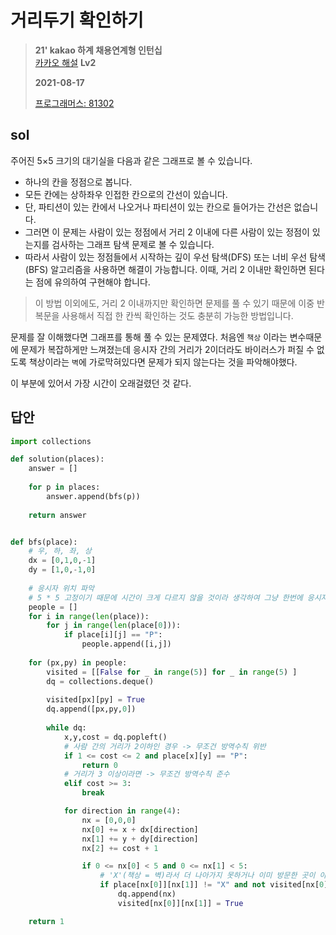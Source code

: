 # 거리두기 확인하기
> **21' kakao 하계 채용연계형 인턴십**  
> [카카오 해설](https://tech.kakao.com/2021/07/08/2021-카카오-인턴십-for-tech-developers-코딩-테스트-해설/)
> **Lv2**
>
> **2021-08-17**
>
> [프로그래머스: 81302](https://programmers.co.kr/learn/courses/30/lessons/81302)


## sol
주어진 5×5 크기의 대기실을 다음과 같은 그래프로 볼 수 있습니다.

* 하나의 칸을 정점으로 봅니다.
* 모든 칸에는 상하좌우 인접한 칸으로의 간선이 있습니다.
* 단, 파티션이 있는 칸에서 나오거나 파티션이 있는 칸으로 들어가는 간선은 없습니다.
* 그러면 이 문제는 사람이 있는 정점에서 거리 2 이내에 다른 사람이 있는 정점이 있는지를 검사하는 그래프 탐색 문제로 볼 수 있습니다.
* 따라서 사람이 있는 정점들에서 시작하는 깊이 우선 탐색(DFS) 또는 너비 우선 탐색(BFS) 알고리즘을 사용하면 해결이 가능합니다. 이때, 거리 2 이내만 확인하면 된다는 점에 유의하여 구현해야 합니다.

> 이 방법 이외에도, 거리 2 이내까지만 확인하면 문제를 풀 수 있기 때문에 이중 반복문을 사용해서 직접 한 칸씩 확인하는 것도 충분히 가능한 방법입니다.

문제를 잘 이해했다면 그래프를 통해 풀 수 있는 문제였다. 처음엔 `책상` 이라는 변수때문에 문제가 복잡하게만 느껴졌는데 응시자 간의 거리가 2이더라도 바이러스가 퍼질 수 없도록 책상이라는 `벽`에 가로막혀있다면 문제가 되지 않는다는 것을 파악해야했다.  


이 부분에 있어서 가장 시간이 오래걸렸던 것 같다.


## 답안
```python
import collections

def solution(places):
    answer = []   
    
    for p in places:
        answer.append(bfs(p))
            
    return answer


def bfs(place):
    # 우, 하, 좌, 상
    dx = [0,1,0,-1]
    dy = [1,0,-1,0]
    
    # 응시자 위치 파악
    # 5 * 5 고정이기 때문에 시간이 크게 다르지 않을 것이라 생각하여 그냥 한번에 응시자 위치를 다 구해놓고 시작
    people = []
    for i in range(len(place)):
        for j in range(len(place[0])):
            if place[i][j] == "P":
                people.append([i,j])
    
    for (px,py) in people:    
        visited = [[False for _ in range(5)] for _ in range(5) ]
        dq = collections.deque()
        
        visited[px][py] = True
        dq.append([px,py,0])
    
        while dq:
            x,y,cost = dq.popleft()
            # 사람 간의 거리가 2이하인 경우 -> 무조건 방역수칙 위반
            if 1 <= cost <= 2 and place[x][y] == "P":
                return 0
            # 거리가 3 이상이라면 -> 무조건 방역수칙 준수
            elif cost >= 3:
                break

            for direction in range(4):
                nx = [0,0,0]
                nx[0] += x + dx[direction]
                nx[1] += y + dy[direction]
                nx[2] += cost + 1

                if 0 <= nx[0] < 5 and 0 <= nx[1] < 5:
                    # 'X'(책상 = 벽)라서 더 나아가지 못하거나 이미 방문한 곳이 아니라면 dq에 추가
                    if place[nx[0]][nx[1]] != "X" and not visited[nx[0]][nx[1]]:
                        dq.append(nx)
                        visited[nx[0]][nx[1]] = True

    return 1
```